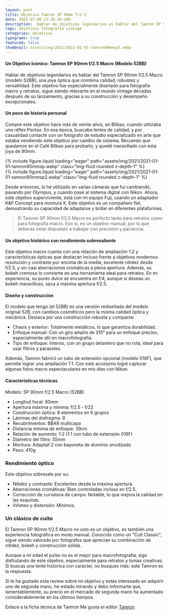 ```yaml
---
layout: post
title: Objetivo Tamron SP 90mm f/2.5
date: 2023-07-08 23:36:10-100
description:  Hablar de objetivos legendarios es hablar del Tamron SP 90mm f/2.5 Macro (modelo 52BB), una joya óptica que combina calidad, robustez y versatilidad.
tags: objetivos fotografia vintage
categories: objetivos
typograms: true
featured: false
thumbnail: assets/img/2021/2021-01-01-tamron90mmsp3.webp
---
```


#### Un Objetivo Icónico: Tamron SP 90mm f/2.5 Macro (Modelo 52BB)

Hablar de objetivos legendarios es hablar del Tamron SP 90mm f/2.5 Macro (modelo 52BB), una joya óptica que combina calidad, robustez y versatilidad. Este objetivo fue especialmente diseñado para fotografía macro y retratos, sigue siendo relevante en el mundo vintage décadas después de su lanzamiento, gracias a su construcción y desempeño excepcionales.
#### Un poco de historia personal

Compré este objetivo hace más de veinte años, en Bilbao, cuando utilizaba una réflex Pentax. En esa época, buscaba lentes de calidad, y por casualidad contacté con un fotógrafo de estudio especializado en arte que estaba vendiendo este objetivo por cambio de sistema. Recuerdo que quedamos en el Café Bilbao para probarlo, y quedé maravillado con esta joya de 90mm.

<div class="row mt-3">
<div class="col-sm mt-3 mt-md-0">
{% include figure.liquid loading="eager" path="assets/img/2021/2021-01-01-tamron90mmsp.webp" class="img-fluid rounded z-depth-1" %}
</div>
<div class="col-sm mt-3 mt-md-0">
{% include figure.liquid loading="eager" path="assets/img/2021/2021-01-01-tamron90mmsp2.webp" class="img-fluid rounded z-depth-1" %}
</div>
</div>

Desde entonces, lo he utilizado en varias cámaras que fui cambiando, pasando por Olympus, y cuando pasé al sistema digital con Nikon. Ahora, este objetivo superviviente, está con mi equipo Fuji, usando un adaptador K&F Concept para montura X. Este objetivo es un compañero fiel, demostrando su capacidad de adaptarse y brillar en diferentes plataformas.

>El Tamron SP 90mm f/2.5 Macro es perfecto tanto para retratos como para fotografía macro. Eso sí, es un objetivo manual, por lo que deberás estar dispuesto a trabajar con precisión y paciencia.

#### Un objetivo histórico con rendimiento sobresaliente

Este objetivo macro cuenta con una relación de ampliación 1:2 y características ópticas que destacan incluso frente a objetivos modernos: resolución y contraste por encima de la media, excelente nitidez desde f/2.5, y sin casi aberraciones cromáticas a plena apertura. Además, su bokeh cremoso lo convierte en una herramienta ideal para retratos. En mi experiencia, su punto dulce se encuentra en f/4, aunque si deseas un bokeh maravilloso, saca a máxima apertura f/2.5. 

#### Diseño y construcción

El modelo que tengo (el 52BB) es una versión rediseñada del modelo original 52B, con cambios cosméticos pero la misma calidad óptica y mecánica. Destaca por una construcción robusta y compacta:

- Chasis y exterior: Totalmente metálicos, lo que garantiza durabilidad.
- Enfoque manual: Con un giro amplio de 315° para un enfoque preciso, especialmente útil en macrofotografía.
- Tipo de enfoque: Interno, con un grupo delantero que no rota, ideal para usar filtros y parasoles.

Además, Tamron fabricó un tubo de extensión opcional (modelo 018F), que permite lograr una ampliación 1:1. Con este accesorio logré capturar algunas fotos macro espectaculares en mis días con Nikon.

#### Características técnicas

Modelo: SP 90mm f/2.5 Macro (52BB)

- Longitud focal: 90mm
- Apertura máxima y mínima: f/2.5 - f/22
- Construcción óptica: 8 elementos en 6 grupos
- Láminas del diafragma: 9
- Recubrimientos: BBAR multicapa
- Distancia mínima de enfoque: 39cm
- Relación de aumento: 1:2 (1:1 con tubo de extensión 018F)
- Diámetro del filtro: 55mm
- Montura: Adaptall 2 con bayoneta de aluminio anodizado
- Peso: 410g

### Rendimiento óptico

Este objetivo sobresale por su:

- Nitidez y contraste: Excelentes desde la máxima apertura.
- Aberraciones cromáticas: Bien controladas incluso en f/2.5.
- Corrección de curvatura de campo: Notable, lo que mejora la calidad en las esquinas.
- Viñeteo y distorsión: Mínimos.

### Un clásico de culto

El Tamron SP 90mm f/2.5 Macro no solo es un objetivo, es también una experiencia fotográfica en modo manual. Conocido como un "Cult Classic", sigue siendo valorado por fotógrafos que aprecian su combinación de nitidez, bokeh y construcción sólida.

Aunque a mi edad el pulso no es el mejor para macrofotografía, sigo disfrutando de este objetivo, especialmente para retratos y tomas creativas. Si buscas una lente histórica con carácter, no busques más: este Tamron es la respuesta.

Si te ha gustado esta review sobre mi objetivo y estás interesado en adquirir uno de segunda mano, he estado mirando y debo informarte que, lamentablemente, su precio en el mercado de segunda mano ha aumentado considerablemente en los últimos tiempos.

Enlace a la ficha técnica de Tamron Me gusta el editor [Tamron](http://www.adaptall-2.com/lenses/52B.html)
